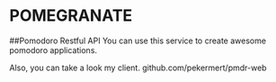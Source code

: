 POMEGRANATE
===========
##Pomodoro Restful API
You can use this service to create awesome pomodoro applications.

Also, you can take a look my client. github.com/pekermert/pmdr-web
